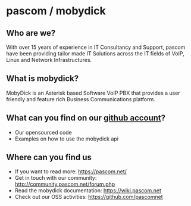 # pascom / mobydick

## Who are we?
With over 15 years of experience in IT Consultancy and Support, pascom have been providing tailor made IT Solutions across the IT fields of VoIP, Linux and Network Infrastructures.

## What is mobydick?
MobyDick is an Asterisk based Software VoIP PBX that provides a user friendly and feature rich Business Communications platform.

## What can you find on our [github account](https://github.com/pascomnet)?
- Our opensourced code
- Examples on how to use the mobydick api

## Where can you find us
- If you want to read more: https://pascom.net/
- Get in touch with our community: http://community.pascom.net/forum.php
- Read the mobydick documentation: https://wiki.pascom.net
- Check out our OSS activities: https://github.com/pascomnet
